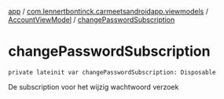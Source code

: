 [app](../../index.md) / [com.lennertbontinck.carmeetsandroidapp.viewmodels](../index.md) / [AccountViewModel](index.md) / [changePasswordSubscription](./change-password-subscription.md)

# changePasswordSubscription

`private lateinit var changePasswordSubscription: Disposable`

De subscription voor het wijzig wachtwoord verzoek

